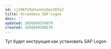 ```yaml
---
id: cj3487v9yhwuosy5px263y2
title: Установка SAP Logon
desc: ''
updated: 1656699354079
created: 1656699308576
---
```


Тут будет инструкция как установить SAP Logon
